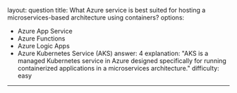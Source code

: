 
layout: question
title: What Azure service is best suited for hosting a microservices-based architecture using containers?
options:
- Azure App Service
- Azure Functions
- Azure Logic Apps
- Azure Kubernetes Service (AKS)
answer: 4
explanation: "AKS is a managed Kubernetes service in Azure designed specifically for running containerized applications in a microservices architecture."
difficulty: easy
---
